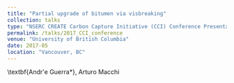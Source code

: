 ```yaml
---
title: "Partial upgrade of bitumen via visbreaking"
collection: talks
type: "NSERC CREATE Carbon Capture Initiative (CCI) Conference Presentation"
permalink: /talks/2017_CCI_conference
venue: "University of British Columbia"
date: 2017-05
location: "Vancouver, BC"
---
```


\textbf{Andr\'e Guerra*}, Arturo Macchi